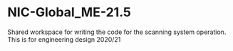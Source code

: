 # NIC-Global_ME-21.5
Shared workspace for writing the code for the scanning system operation. This is for engineering design 2020/21
